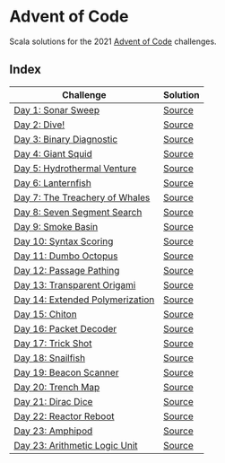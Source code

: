 # Advent of Code

Scala solutions for the 2021 [Advent of Code](https://www.adventofcode.com) challenges.

## Index

| Challenge                                                               | Solution                                    |
|-------------------------------------------------------------------------|---------------------------------------------|
| [Day 1: Sonar Sweep](https://adventofcode.com/2021/day/1)               | [Source](src/main/scala/advent/Day01.scala) | 
| [Day 2: Dive!](https://adventofcode.com/2021/day/2)                     | [Source](src/main/scala/advent/Day02.scala) | 
| [Day 3: Binary Diagnostic](https://adventofcode.com/2021/day/3)         | [Source](src/main/scala/advent/Day03.scala) | 
| [Day 4: Giant Squid](https://adventofcode.com/2021/day/4)               | [Source](src/main/scala/advent/Day04.scala) | 
| [Day 5: Hydrothermal Venture](https://adventofcode.com/2021/day/5)      | [Source](src/main/scala/advent/Day05.scala) | 
| [Day 6: Lanternfish](https://adventofcode.com/2021/day/6)               | [Source](src/main/scala/advent/Day06.scala) | 
| [Day 7: The Treachery of Whales](https://adventofcode.com/2021/day/7)   | [Source](src/main/scala/advent/Day07.scala) | 
| [Day 8: Seven Segment Search](https://adventofcode.com/2021/day/8)      | [Source](src/main/scala/advent/Day08.scala) | 
| [Day 9: Smoke Basin](https://adventofcode.com/2021/day/9)               | [Source](src/main/scala/advent/Day09.scala) | 
| [Day 10: Syntax Scoring](https://adventofcode.com/2021/day/10)          | [Source](src/main/scala/advent/Day10.scala) | 
| [Day 11: Dumbo Octopus](https://adventofcode.com/2021/day/11)           | [Source](src/main/scala/advent/Day11.scala) | 
| [Day 12: Passage Pathing](https://adventofcode.com/2021/day/12)         | [Source](src/main/scala/advent/Day12.scala) | 
| [Day 13: Transparent Origami](https://adventofcode.com/2021/day/13)     | [Source](src/main/scala/advent/Day13.scala) | 
| [Day 14: Extended Polymerization](https://adventofcode.com/2021/day/14) | [Source](src/main/scala/advent/Day14.scala) | 
| [Day 15: Chiton](https://adventofcode.com/2021/day/15)                  | [Source](src/main/scala/advent/Day15.scala) | 
| [Day 16: Packet Decoder](https://adventofcode.com/2021/day/16)          | [Source](src/main/scala/advent/Day16.scala) | 
| [Day 17: Trick Shot](https://adventofcode.com/2021/day/17)              | [Source](src/main/scala/advent/Day17.scala) | 
| [Day 18: Snailfish](https://adventofcode.com/2021/day/18)               | [Source](src/main/scala/advent/Day18.scala) | 
| [Day 19: Beacon Scanner](https://adventofcode.com/2021/day/19)          | [Source](src/main/scala/advent/Day19.scala) | 
| [Day 20: Trench Map](https://adventofcode.com/2021/day/20)              | [Source](src/main/scala/advent/Day20.scala) | 
| [Day 21: Dirac Dice](https://adventofcode.com/2021/day/21)              | [Source](src/main/scala/advent/Day21.scala) | 
| [Day 22: Reactor Reboot](https://adventofcode.com/2021/day/22)          | [Source](src/main/scala/advent/Day22.scala) | 
| [Day 23: Amphipod](https://adventofcode.com/2021/day/23)                | [Source](src/main/scala/advent/Day23.scala) | 
| [Day 23: Arithmetic Logic Unit](https://adventofcode.com/2021/day/24)   | [Source](src/main/scala/advent/Day24.scala) | 